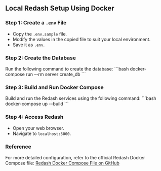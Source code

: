 ## Local Redash Setup Using Docker

### Step 1: Create a `.env` File
- Copy the `.env.sample` file.
- Modify the values in the copied file to suit your local environment.
- Save it as `.env`.

### Step 2: Create the Database
Run the following command to create the database:
\```bash
docker-compose run --rm server create_db
\```

### Step 3: Build and Run Docker Compose
Build and run the Redash services using the following command:
\```bash
docker-compose up --build
\```

### Step 4: Access Redash
- Open your web browser.
- Navigate to `localhost:5000`.

### Reference
For more detailed configuration, refer to the official Redash Docker Compose file:
[Redash Docker Compose File on GitHub](https://github.com/getredash/setup/blob/master/data/docker-compose.yml)
